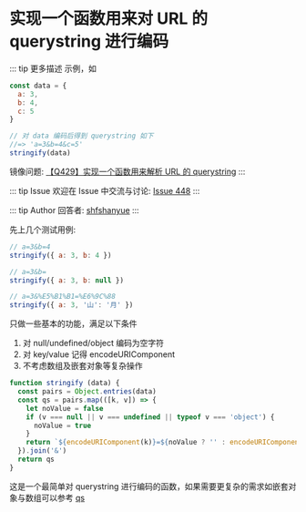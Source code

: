 # 实现一个函数用来对 URL 的 querystring 进行编码

::: tip 更多描述 
 示例，如

``` js
const data = {
  a: 3,
  b: 4,
  c: 5
}

// 对 data 编码后得到 querystring 如下
//=> 'a=3&b=4&c=5'
stringify(data)
```

镜像问题: [【Q429】实现一个函数用来解析 URL 的 querystring](https://github.com/shfshanyue/Daily-Question/issues/436) 
::: 

::: tip Issue 
 欢迎在 Issue 中交流与讨论: [Issue 448](https://github.com/shfshanyue/Daily-Question/issues/448) 
:::

::: tip Author 
回答者: [shfshanyue](https://github.com/shfshanyue) 
:::

先上几个测试用例:

``` js
// a=3&b=4
stringify({ a: 3, b: 4 })

// a=3&b=
stringify({ a: 3, b: null })

// a=3&%E5%B1%B1=%E6%9C%88
stringify({ a: 3, '山': '月' })
```

只做一些基本的功能，满足以下条件

1. 对 null/undefined/object 编码为空字符
1. 对 key/value 记得 encodeURIComponent
1. 不考虑数组及嵌套对象等复杂操作

``` js
function stringify (data) {
  const pairs = Object.entries(data)
  const qs = pairs.map(([k, v]) => {
    let noValue = false
    if (v === null || v === undefined || typeof v === 'object') {
      noValue = true
    }
    return `${encodeURIComponent(k)}=${noValue ? '' : encodeURIComponent(v)}`
  }).join('&')
  return qs
}
```

这是一个最简单对 querystring 进行编码的函数，如果需要更复杂的需求如嵌套对象与数组可以参考 [qs](https://github.com/ljharb/qs)